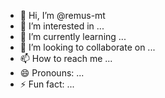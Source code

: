 - 👋 Hi, I’m @remus-mt
- 👀 I’m interested in ...
- 🌱 I’m currently learning ...
- 💞️ I’m looking to collaborate on ...
- 📫 How to reach me ...
- 😄 Pronouns: ...
- ⚡ Fun fact: ...

<!---
remus-mt/remus-mt is a ✨ special ✨ repository because its `README.md` (this file) appears on your GitHub profile.
You can click the Preview link to take a look at your changes.
--->
